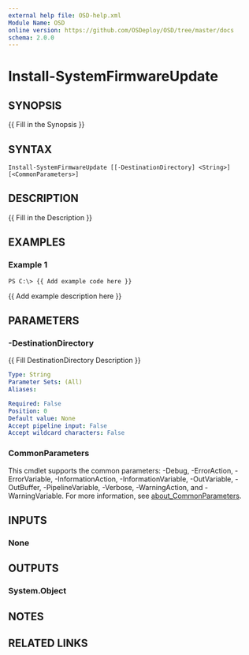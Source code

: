```yaml
---
external help file: OSD-help.xml
Module Name: OSD
online version: https://github.com/OSDeploy/OSD/tree/master/docs
schema: 2.0.0
---
```


# Install-SystemFirmwareUpdate

## SYNOPSIS
{{ Fill in the Synopsis }}

## SYNTAX

```
Install-SystemFirmwareUpdate [[-DestinationDirectory] <String>] [<CommonParameters>]
```

## DESCRIPTION
{{ Fill in the Description }}

## EXAMPLES

### Example 1
```
PS C:\> {{ Add example code here }}
```

{{ Add example description here }}

## PARAMETERS

### -DestinationDirectory
{{ Fill DestinationDirectory Description }}

```yaml
Type: String
Parameter Sets: (All)
Aliases:

Required: False
Position: 0
Default value: None
Accept pipeline input: False
Accept wildcard characters: False
```

### CommonParameters
This cmdlet supports the common parameters: -Debug, -ErrorAction, -ErrorVariable, -InformationAction, -InformationVariable, -OutVariable, -OutBuffer, -PipelineVariable, -Verbose, -WarningAction, and -WarningVariable. For more information, see [about_CommonParameters](http://go.microsoft.com/fwlink/?LinkID=113216).

## INPUTS

### None
## OUTPUTS

### System.Object
## NOTES

## RELATED LINKS
